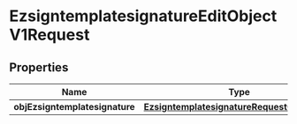 
# EzsigntemplatesignatureEditObjectV1Request

## Properties
Name | Type | Description | Notes
------------ | ------------- | ------------- | -------------
**objEzsigntemplatesignature** | [**EzsigntemplatesignatureRequestCompound**](EzsigntemplatesignatureRequestCompound.md) |  | 



